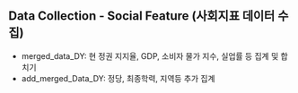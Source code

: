 ## Data Collection - Social Feature (사회지표 데이터 수집)
- merged_data_DY: 현 정권 지지율, GDP, 소비자 물가 지수, 실업률 등 집계 및 합치기
- add_merged_Data_DY: 정당, 최종학력, 지역등 추가 집계